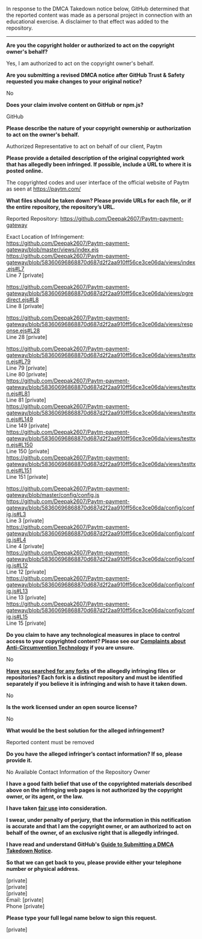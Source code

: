 In response to the DMCA Takedown notice below, GitHub determined that the reported content was made as a personal project in connection with an educational exercise. A disclaimer to that effect was added to the repository.

---

**Are you the copyright holder or authorized to act on the copyright owner's behalf?**  
  
Yes, I am authorized to act on the copyright owner's behalf.  
  
**Are you submitting a revised DMCA notice after GitHub Trust & Safety requested you make changes to your original notice?**  
  
No  
  
**Does your claim involve content on GitHub or npm.js?**  
  
GitHub  
  
**Please describe the nature of your copyright ownership or authorization to act on the owner's behalf.**  
  
Authorized Representative to act on behalf of our client, Paytm  
  
**Please provide a detailed description of the original copyrighted work that has allegedly been infringed. If possible, include a URL to where it is posted online.**  
  
The copyrighted codes and user interface of the official website of Paytm as seen at https://paytm.com/  
  
**What files should be taken down? Please provide URLs for each file, or if the entire repository, the repository’s URL.**  
  
Reported Repository: https://github.com/Deepak2607/Paytm-payment-gateway  
  
Exact Location of Infringement:  
https://github.com/Deepak2607/Paytm-payment-gateway/blob/master/views/index.ejs  
https://github.com/Deepak2607/Paytm-payment-gateway/blob/58360696868870d687d2f2aa910ff56ce3ce06da/views/index.ejs#L7  
Line 7 [private]  
  
https://github.com/Deepak2607/Paytm-payment-gateway/blob/58360696868870d687d2f2aa910ff56ce3ce06da/views/pgredirect.ejs#L8  
Line 8 [private]  
  
https://github.com/Deepak2607/Paytm-payment-gateway/blob/58360696868870d687d2f2aa910ff56ce3ce06da/views/response.ejs#L28  
Line 28 [private]   
  
https://github.com/Deepak2607/Paytm-payment-gateway/blob/58360696868870d687d2f2aa910ff56ce3ce06da/views/testtxn.ejs#L79  
Line 79 [private]   
Line 80 [private]  
https://github.com/Deepak2607/Paytm-payment-gateway/blob/58360696868870d687d2f2aa910ff56ce3ce06da/views/testtxn.ejs#L81  
Line 81 [private]  
https://github.com/Deepak2607/Paytm-payment-gateway/blob/58360696868870d687d2f2aa910ff56ce3ce06da/views/testtxn.ejs#L149  
Line 149 [private]  
https://github.com/Deepak2607/Paytm-payment-gateway/blob/58360696868870d687d2f2aa910ff56ce3ce06da/views/testtxn.ejs#L150  
Line 150 [private]  
https://github.com/Deepak2607/Paytm-payment-gateway/blob/58360696868870d687d2f2aa910ff56ce3ce06da/views/testtxn.ejs#L151  
Line 151 [private]  
  
https://github.com/Deepak2607/Paytm-payment-gateway/blob/master/config/config.js  
https://github.com/Deepak2607/Paytm-payment-gateway/blob/58360696868870d687d2f2aa910ff56ce3ce06da/config/config.js#L3  
Line 3 [private]  
https://github.com/Deepak2607/Paytm-payment-gateway/blob/58360696868870d687d2f2aa910ff56ce3ce06da/config/config.js#L4  
Line 4 [private]  
https://github.com/Deepak2607/Paytm-payment-gateway/blob/58360696868870d687d2f2aa910ff56ce3ce06da/config/config.js#L12  
Line 12 [private]  
https://github.com/Deepak2607/Paytm-payment-gateway/blob/58360696868870d687d2f2aa910ff56ce3ce06da/config/config.js#L13  
Line 13 [private]  
https://github.com/Deepak2607/Paytm-payment-gateway/blob/58360696868870d687d2f2aa910ff56ce3ce06da/config/config.js#L15  
Line 15 [private]  
  
**Do you claim to have any technological measures in place to control access to your copyrighted content? Please see our <a href="https://docs.github.com/articles/guide-to-submitting-a-dmca-takedown-notice#complaints-about-anti-circumvention-technology">Complaints about Anti-Circumvention Technology</a> if you are unsure.**  
  
No  
  
**<a href="https://docs.github.com/articles/dmca-takedown-policy#b-what-about-forks-or-whats-a-fork">Have you searched for any forks</a> of the allegedly infringing files or repositories? Each fork is a distinct repository and must be identified separately if you believe it is infringing and wish to have it taken down.**  
  
No  
  
**Is the work licensed under an open source license?**  
  
No  
  
**What would be the best solution for the alleged infringement?**  
  
Reported content must be removed  
  
**Do you have the alleged infringer’s contact information? If so, please provide it.**  
  
No Available Contact Information of the Repository Owner  
  
**I have a good faith belief that use of the copyrighted materials described above on the infringing web pages is not authorized by the copyright owner, or its agent, or the law.**  
  
**I have taken <a href="https://www.lumendatabase.org/topics/22">fair use</a> into consideration.**  
  
**I swear, under penalty of perjury, that the information in this notification is accurate and that I am the copyright owner, or am authorized to act on behalf of the owner, of an exclusive right that is allegedly infringed.**  
  
**I have read and understand GitHub's <a href="https://docs.github.com/articles/guide-to-submitting-a-dmca-takedown-notice/">Guide to Submitting a DMCA Takedown Notice</a>.**  
  
**So that we can get back to you, please provide either your telephone number or physical address.**  
  
[private]  
[private]  
[private]    
Email: [private]  
Phone [private]   
  
**Please type your full legal name below to sign this request.**  
  
[private]  
